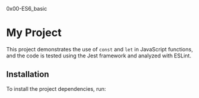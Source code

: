0x00-ES6_basic
# My Project

This project demonstrates the use of `const` and `let` in JavaScript functions, and the code is tested using the Jest framework and analyzed with ESLint.

## Installation

To install the project dependencies, run:


